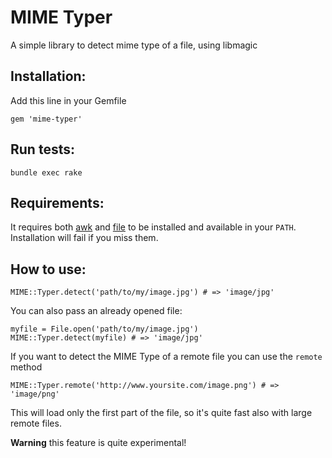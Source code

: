 MIME Typer
==================

A simple library to detect mime type of a file, using libmagic

## Installation: ##
Add this line in your Gemfile

    gem 'mime-typer'

## Run tests: ##

    bundle exec rake

## Requirements: ##
It requires both [awk](http://en.wikipedia.org/wiki/AWK) and [file](http://en.wikipedia.org/wiki/File_(command)) to be installed and available in your `PATH`. Installation will fail if you miss them.


## How to use: ##

    MIME::Typer.detect('path/to/my/image.jpg') # => 'image/jpg'

You can also pass an already opened file:

    myfile = File.open('path/to/my/image.jpg')
    MIME::Typer.detect(myfile) # => 'image/jpg'


If you want to detect the MIME Type of a remote file you can use the `remote` method

    MIME::Typer.remote('http://www.yoursite.com/image.png') # => 'image/png'
    
This will load only the first part of the file, so it's quite fast also with large remote files.

**Warning** this feature is quite experimental!
